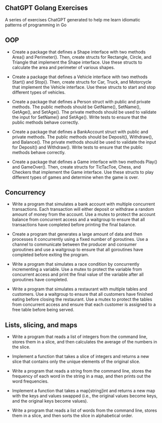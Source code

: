 ## ChatGPT Golang Exercises

A series of exercises ChatGPT generated to help me learn idiomatic patterns of programming in Go

## OOP

- Create a package that defines a Shape interface with two methods Area() and Perimeter(). Then, create structs for Rectangle, Circle, and Triangle that implement the Shape interface. Use these structs to calculate the area and perimeter of various shapes.

- Create a package that defines a Vehicle interface with two methods Start() and Stop(). Then, create structs for Car, Truck, and Motorcycle that implement the Vehicle interface. Use these structs to start and stop different types of vehicles.

- Create a package that defines a Person struct with public and private methods. The public methods should be GetName(), SetName(), GetAge(), and SetAge(). The private methods should be used to validate the input for SetName() and SetAge(). Write tests to ensure that the public methods behave correctly.

- Create a package that defines a BankAccount struct with public and private methods. The public methods should be Deposit(), Withdraw(), and Balance(). The private methods should be used to validate the input for Deposit() and Withdraw(). Write tests to ensure that the public methods behave correctly.

- Create a package that defines a Game interface with two methods Play() and GameOver(). Then, create structs for TicTacToe, Chess, and Checkers that implement the Game interface. Use these structs to play different types of games and determine when the game is over.


## Concurrency

- Write a program that simulates a bank account with multiple concurrent transactions. Each transaction will either deposit or withdraw a random amount of money from the account. Use a mutex to protect the account balance from concurrent access and a waitgroup to ensure that all transactions have completed before printing the final balance.

- Create a program that generates a large amount of data and then processes it concurrently using a fixed number of goroutines. Use a channel to communicate between the producer and consumer goroutines and use a waitgroup to ensure that all goroutines have completed before exiting the program.

- Write a program that simulates a race condition by concurrently incrementing a variable. Use a mutex to protect the variable from concurrent access and print the final value of the variable after all goroutines have completed.

- Write a program that simulates a restaurant with multiple tables and customers. Use a waitgroup to ensure that all customers have finished eating before closing the restaurant. Use a mutex to protect the tables from concurrent access and ensure that each customer is assigned to a free table before being served.

## Lists, slicing, and maps

- Write a program that reads a list of integers from the command line, stores them in a slice, and then calculates the average of the numbers in the slice.

- Implement a function that takes a slice of integers and returns a new slice that contains only the unique elements of the original slice.

- Write a program that reads a string from the command line, stores the frequency of each word in the string in a map, and then prints out the word frequencies.

- Implement a function that takes a map[string]int and returns a new map with the keys and values swapped (i.e., the original values become keys, and the original keys become values).

- Write a program that reads a list of words from the command line, stores them in a slice, and then sorts the slice in alphabetical order.



